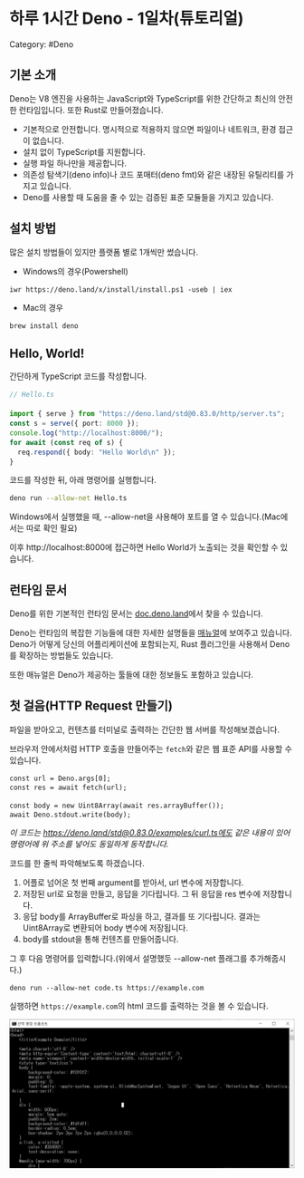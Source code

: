 # 하루 1시간 Deno - 1일차(튜토리얼)

Category: #Deno

## 기본 소개

Deno는 V8 엔진을 사용하는 JavaScript와 TypeScript를 위한 간단하고 최신의 안전한 런타임입니다. 또한 Rust로 만들어졌습니다.

- 기본적으로 안전합니다. 명시적으로 적용하지 않으면 파일이나 네트워크, 환경 접근이 없습니다.
- 설치 없이 TypeScript를 지원합니다.
- 실행 파일 하나만을 제공합니다.
- 의존성 탐색기(deno info)나 코드 포매터(deno fmt)와 같은 내장된 유틸리티를 가지고 있습니다.
- Deno를 사용할 때 도움을 줄 수 있는 검증된 표준 모듈들을 가지고 있습니다.

## 설치 방법

많은 설치 방법들이 있지만 플랫폼 별로 1개씩만 썼습니다.

- Windows의 경우(Powershell)

```
iwr https://deno.land/x/install/install.ps1 -useb | iex
```

- Mac의 경우

```
brew install deno
```

## Hello, World!

간단하게 TypeScript 코드를 작성합니다.

```TypeScript
// Hello.ts

import { serve } from "https://deno.land/std@0.83.0/http/server.ts";
const s = serve({ port: 8000 });
console.log("http://localhost:8000/");
for await (const req of s) {
  req.respond({ body: "Hello World\n" });
}
```

코드를 작성한 뒤, 아래 명령어를 실행합니다.

```sh
deno run --allow-net Hello.ts
```

Windows에서 실행했을 때, --allow-net을 사용해야 포트를 열 수 있습니다.(Mac에서는 따로 확인 필요)

이후 http://localhost:8000에 접근하면 Hello World가 노출되는 것을 확인할 수 있습니다.

## 런타임 문서

Deno를 위한 기본적인 런타임 문서는 [doc.deno.land](https://doc.deno.land/builtin/stable)에서 찾을 수 있습니다.

Deno는 런타임의 복잡한 기능들에 대한 자세한 설명들을 [매뉴얼](https://deno.land/manual)에 보여주고 있습니다. Deno가 어떻게 당신의 어플리케이션에 포함되는지, Rust 플러그인을 사용해서 Deno를 확장하는 방법들도 있습니다.

또한 매뉴얼은 Deno가 제공하는 툴들에 대한 정보들도 포함하고 있습니다.

## 첫 걸음(HTTP Request 만들기)

파일을 받아오고, 컨텐츠를 터미널로 출력하는 간단한 웹 서버를 작성해보겠습니다.

브라우저 안에서처럼 HTTP 호출을 만들어주는 `fetch`와 같은 웹 표준 API를 사용할 수 있습니다.

```
const url = Deno.args[0];
const res = await fetch(url);

const body = new Uint8Array(await res.arrayBuffer());
await Deno.stdout.write(body);
```

_이 코드는 https://deno.land/std@0.83.0/examples/curl.ts에도 같은 내용이 있어 명령어에 위 주소를 넣어도 동일하게 동작합니다._

코드를 한 줄씩 파악해보도록 하겠습니다.

1. 어플로 넘어온 첫 번째 argument를 받아서, url 변수에 저장합니다.
2. 저장된 url로 요청을 만들고, 응답을 기다립니다. 그 뒤 응답을 res 변수에 저장합니다.
3. 응답 body를 ArrayBuffer로 파싱을 하고, 결과를 또 기다립니다. 결과는 Uint8Array로 변환되어 body 변수에 저장됩니다.
4. body를 stdout을 통해 컨텐츠를 만들어줍니다.

그 후 다음 명령어를 입력합니다.(위에서 설명했듯 --allow-net 플래그를 추가해줍시다.)

```
deno run --allow-net code.ts https://example.com
```

실행하면 `https://example.com`의 html 코드를 출력하는 것을 볼 수 있습니다.

![이미지](../images/2021-01-09.png)
